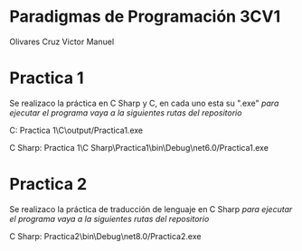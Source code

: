 # Paradigmas de Programación 3CV1
  Olivares Cruz Victor Manuel

# Practica 1
  Se realizaco la práctica en C Sharp y C, en cada uno esta su ".exe" *para ejecutar el programa vaya a la siguientes rutas del repositorio*
  
  C: Practica 1\C\output/Practica1.exe
  
  C Sharp: Practica 1\C Sharp\Practica1\bin\Debug\net6.0/Practica1.exe

  
# Practica 2
  Se realizaco la práctica de traducción de lenguaje en C Sharp *para ejecutar el programa vaya a la siguientes rutas del repositorio*

  C Sharp: Practica2\bin\Debug\net8.0/Practica2.exe
